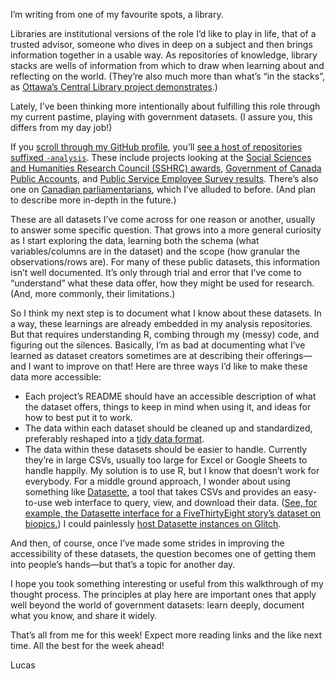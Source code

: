 I’m writing from one of my favourite spots, a library.

Libraries are institutional versions of the role I’d like to play in life, that of a trusted advisor, someone who dives in deep on a subject and then brings information together in a usable way. As repositories of knowledge, library stacks are wells of information from which to draw when learning about and reflecting on the world. (They’re also much more than what’s “in the stacks”, as [Ottawa’s Central Library project demonstrates](https://inspire555.ca/library-archives-spaces/).)

Lately, I’ve been thinking more intentionally about fulfilling this role through my current pastime, playing with government datasets. (I assure you, this differs from my day job!)

If you [scroll through my GitHub profile](https://github.com/lchski?tab=repositories), you’ll [see a host of repositories suffixed `-analysis`](https://github.com/lchski?utf8=%E2%9C%93&tab=repositories&q=-analysis). These include projects looking at the [Social Sciences and Humanities Research Council (SSHRC) awards](https://github.com/lchski/sshrc-awards-analysis), [Government of Canada Public Accounts](https://github.com/lchski/public-accounts-analysis), and [Public Service Employee Survey results](https://github.com/lchski/pses-analysis). There’s also one on [Canadian parliamentarians](https://github.com/lchski/parliamentarians-analysis), which I’ve alluded to before. (And plan to describe more in-depth in the future.)

These are all datasets I’ve come across for one reason or another, usually to answer some specific question. That grows into a more general curiosity as I start exploring the data, learning both the schema (what variables/columns are in the dataset) and the scope (how granular the observations/rows are). For many of these public datasets, this information isn’t well documented. It’s only through trial and error that I’ve come to “understand” what these data offer, how they might be used for research. (And, more commonly, their limitations.)

So I think my next step is to document what I know about these datasets. In a way, these learnings are already embedded in my analysis repositories. But that requires understanding R, combing through my (messy) code, and figuring out the silences. Basically, I’m as bad at documenting what I’ve learned as dataset creators sometimes are at describing their offerings—and I want to improve on that! Here are three ways I’d like to make these data more accessible:

- Each project’s README should have an accessible description of what the dataset offers, things to keep in mind when using it, and ideas for how to best put it to work.
- The data within each dataset should be cleaned up and standardized, preferably reshaped into a [tidy data format](https://r4ds.had.co.nz/tidy-data.html). 
- The data within these datasets should be easier to handle. Currently they’re in large CSVs, usually too large for Excel or Google Sheets to handle happily. My solution is to use R, but I know that doesn’t work for everybody. For a middle ground approach, I wonder about using something like [Datasette](https://github.com/simonw/datasette), a tool that takes CSVs and provides an easy-to-use web interface to query, view, and download their data. ([See, for example, the Datasette interface for a FiveThirtyEight story’s dataset on biopics.](https://fivethirtyeight.datasettes.com/fivethirtyeight/biopics%2Fbiopics)) I could painlessly [host Datasette instances on Glitch](https://datasette.readthedocs.io/en/stable/getting_started.html#try-datasette-without-installing-anything-using-glitch).

And then, of course, once I’ve made some strides in improving the accessibility of these datasets, the question becomes one of getting them into people’s hands—but that’s a topic for another day.

I hope you took something interesting or useful from this walkthrough of my thought process. The principles at play here are important ones that apply well beyond the world of government datasets: learn deeply, document what you know, and share it widely.

That’s all from me for this week! Expect more reading links and the like next time. All the best for the week ahead!

Lucas